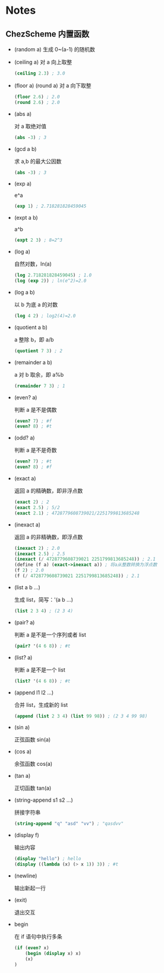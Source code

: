 # Notes

## ChezScheme 内置函数

- (random a)
  生成 0~(a-1) 的随机数

- (ceiling a)
  对 a 向上取整

  ```scheme
  (ceiling 2.3) ; 3.0
  ```

- (floor a) (round a)
     对 a 向下取整

     ```scheme
     (floor 2.6) ; 2.0
     (round 2.6) ; 2.0
     ```

- (abs a)

     对 a 取绝对值

     ```scheme
     (abs -3) ; 3
     ```

- (gcd a b)

     求 a,b 的最大公因数

     ```scheme
     (abs -3) ; 3
     ```

- (exp a)

     e^a

     ```scheme
     (exp 1) ; 2.718281828459045
     ```

- (expt a b)

     a^b

     ```scheme
     (expt 2 3) ; 8=2^3
     ```

- (log a)

     自然对数，ln(a)

     ```scheme
     (log 2.718281828459045) ; 1.0
     (log (exp 2)) ; ln(e^2)=2.0
     ```

- (log a b)

     以 b 为底 a 的对数

     ```scheme
     (log 4 2) ; log2(4)=2.0
     ```

- (quotient a b)

     a 整除 b，即 a/b

     ```scheme
     (quotient 7 3) ; 2
     ```

- (remainder a b)

     a 对 b 取余，即 a%b

     ```scheme
     (remainder 7 3) ; 1
     ```

- (even? a)

     判断 a 是不是偶数

     ```scheme
     (even? 7) ; #f
     (even? 8) ; #t
     ```

- (odd? a)

     判断 a 是不是奇数

     ```scheme
     (even? 7) ; #t
     (even? 8) ; #f
     ```

- (exact a)

     返回 a 的精确数，即非浮点数

     ```scheme
     (exact 2) ; 2
     (exact 2.5) ; 5/2
     (exact 2.1) ; 4728779608739021/2251799813685248
     ```

- (inexact a)

     返回 a 的非精确数，即浮点数

     ```scheme
     (inexact 2) ; 2.0
     (inexact 2.5) ; 2.5
     (inexact (/ 4728779608739021 2251799813685248)) ; 2.1
     (define (f a) (exact->inexact a)) ; 将a从整数转换为浮点数
     (f 2) ; 2.0
     (f (/ 4728779608739021 2251799813685248)) ; 2.1
     ```

- (list a b ...)

     生成 list，简写：'(a b ...)

     ```scheme
     (list 2 3 4) ; (2 3 4)
     ```

- (pair? a)

     判断 a 是不是一个序列或者 list

     ```scheme
     (pair? '(4 6 8)) ; #t
     ```

- (list? a)

     判断 a 是不是一个 list

     ```scheme
     (list? '(4 6 8)) ; #t
     ```

- (append l1 l2 ...)

     合并 list，生成新的 list

     ```scheme
     (append (list 2 3 4) (list 99 98)) ; (2 3 4 99 98)
     ```

- (sin a)

     正弦函数 sin(a)

- (cos a)

     余弦函数 cos(a)

- (tan a)

     正切函数 tan(a)

- (string-append s1 s2 ...)

     拼接字符串

     ```scheme
     (string-append "q" "asd" "vv") ; "qasdvv"
     ```

- (display f)

     输出内容

     ```scheme
     (display "hello") ; hello
     (display ((lambda (x) (> x 1)) 3)) ; #t
     ```

- (newline)

  输出新起一行

- (exit)

  退出交互

- begin

  在 if 语句中执行多条

  ```scheme
  (if (even? x)
      (begin (display x) x)
      (x)
  )
  ```

